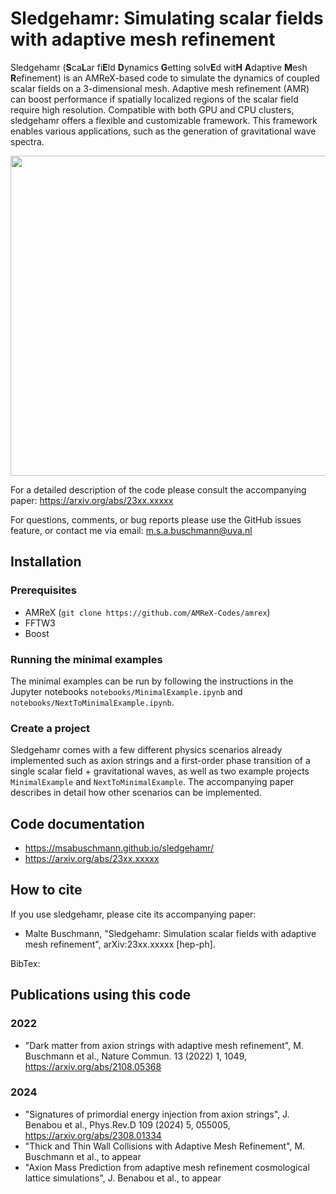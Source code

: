 # Sledgehamr: Simulating scalar fields with adaptive mesh refinement
Sledgehamr (**S**ca**L**ar fi**E**ld **D**ynamics **G**etting solv**E**d wit**H** **A**daptive **M**esh **R**efinement) is an AMReX-based code to simulate the dynamics of coupled scalar fields on a 3-dimensional mesh. Adaptive mesh refinement (AMR) can boost performance if spatially localized regions of the scalar field require high resolution. Compatible with both GPU and CPU clusters, sledgehamr offers a flexible and customizable framework. This framework enables various applications, such as the generation of gravitational wave spectra.

<p align="left">
  <img width="512" height="512" src="https://github.com/MSABuschmann/sledgehamr/blob/main/assets/axion.gif">
</p>

For a detailed description of the code please consult the accompanying paper:
https://arxiv.org/abs/23xx.xxxxx

For questions, comments, or bug reports please use the GitHub issues feature, or contact me via email:
m.s.a.buschmann@uva.nl

## Installation

### Prerequisites
* AMReX (```git clone https://github.com/AMReX-Codes/amrex```)
* FFTW3
* Boost

### Running the minimal examples
The minimal examples can be run by following the instructions in the Jupyter notebooks ```notebooks/MinimalExample.ipynb``` and ```notebooks/NextToMinimalExample.ipynb```.

### Create a project
Sledgehamr comes with a few different physics scenarios already implemented such as axion strings and a first-order phase transition of a single scalar field + gravitational waves, as well as two example projects ```MinimalExample``` and ```NextToMinimalExample```. The accompanying paper describes in detail how other scenarios can be implemented.

## Code documentation
* https://msabuschmann.github.io/sledgehamr/
* https://arxiv.org/abs/23xx.xxxxx 

## How to cite
If you use sledgehamr, please cite its accompanying paper:

* Malte Buschmann, "Sledgehamr: Simulation scalar fields with adaptive mesh refinement",
arXiv:23xx.xxxxx [hep-ph].

BibTex:

## Publications using this code

### 2022
* "Dark matter from axion strings with adaptive mesh refinement", M. Buschmann et al., Nature Commun. 13 (2022) 1, 1049, https://arxiv.org/abs/2108.05368

### 2024
* "Signatures of primordial energy injection from axion strings", J. Benabou et al., Phys.Rev.D 109 (2024) 5, 055005, https://arxiv.org/abs/2308.01334
* "Thick and Thin Wall Collisions with Adaptive Mesh Refinement", M. Buschmann et al., to appear
* "Axion Mass Prediction from adaptive mesh refinement cosmological lattice simulations", J. Benabou et al., to appear


